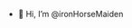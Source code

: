 - 👋 Hi, I’m @ironHorseMaiden


<!---
ironHorseMaiden/ironHorseMaiden is a ✨ special ✨ repository because its `README.md` (this file) appears on your GitHub profile.
You can click the Preview link to take a look at your changes.
--->
